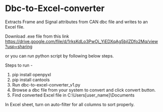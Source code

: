 # Dbc-to-Excel-converter

Extracts Frame and Signal attributes from CAN dbc file and writes to an Excel file.

Download .exe file from this link https://drive.google.com/file/d/1rksKdLo3PwOj_YiEDXqAg5bjlZDfo2Mq/view?usp=sharing

or you can run python script by following below steps.

Steps to run -
1. pip install openpyxl 
2. pip install cantools
3. Run dbc-to-excel-converter_v1.py
4. Browse a dbc file from your system to convert and click convert button.
5. Find converted Excel file in C:\Users\[user_name]\Documents

In Excel sheet, turn on auto-filter for all columns to sort properly.
